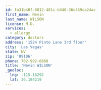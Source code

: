 ```yaml
---
id: fa31b48f-8012-481c-b340-36c459ca24ac
first_name: Nevin
last_name: WILSON
license: M.D.
services:
  - allergy
category: doctors
address: '1524 Pinto Lane 3rd floor'
city: 'Las Vegas'
state: NV
zip: '89106'
phone: 702-992-6868
title: 'Nevin WILSON'
_geoloc:
  lng: -115.16292
  lat: 36.184219
---
```

